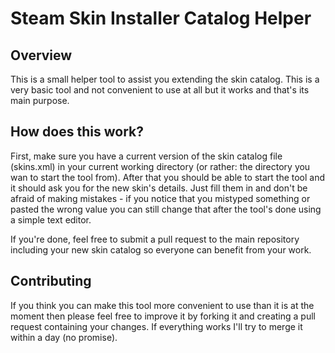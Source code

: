 # Steam Skin Installer Catalog Helper

## Overview
This is a small helper tool to assist you extending the skin catalog.
This is a very basic tool and not convenient to use at all but it works and that's its main purpose.

## How does this work?
First, make sure you have a current version of the skin catalog file (skins.xml) in your current working directory (or rather: the directory you wan to start the tool from).
After that you should be able to start the tool and it should ask you for the new skin's details. Just fill them in and don't be afraid of making mistakes - if you notice that you mistyped something or pasted the wrong value you can still change that after the tool's done using a simple text editor.

If you're done, feel free to submit a pull request to the main repository including your new skin catalog so everyone can benefit from your work.

## Contributing
If you think you can make this tool more convenient to use than it is at the moment then please feel free to improve it
by forking it and creating a pull request containing your changes. If everything works I'll try to merge it within a day (no promise).
